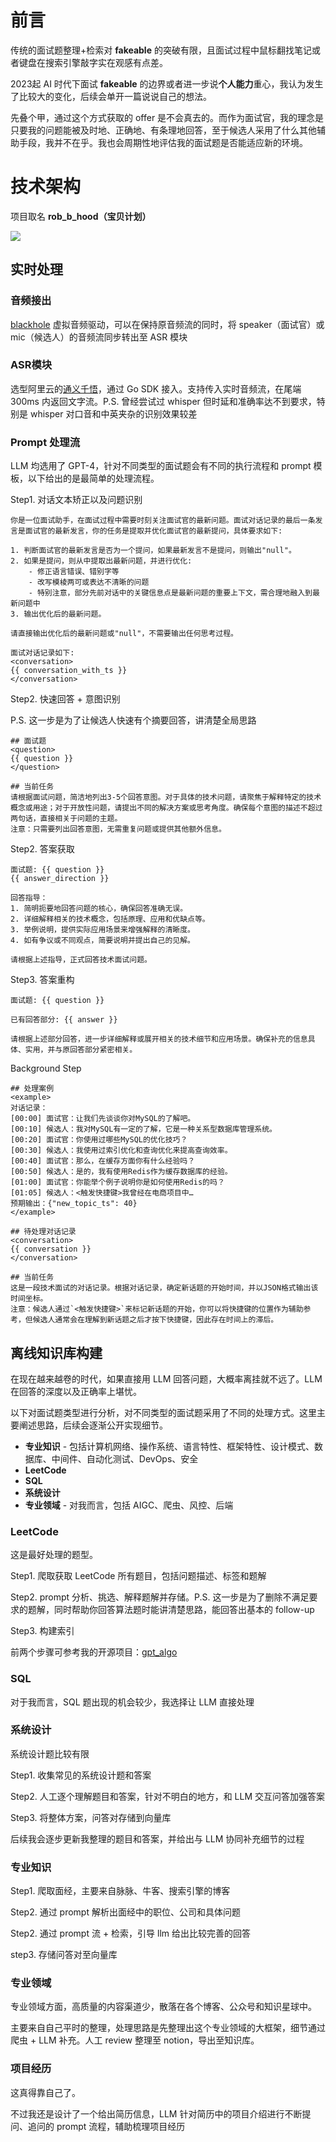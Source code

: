 # 前言

传统的面试题整理+检索对 **fakeable** 的突破有限，且面试过程中鼠标翻找笔记或者键盘在搜索引擎敲字实在观感有点差。

2023起 AI 时代下面试 **fakeable** 的边界或者进一步说**个人能力**重心，我认为发生了比较大的变化，后续会单开一篇说说自己的想法。

先叠个甲，通过这个方式获取的 offer 是不会真去的。而作为面试官，我的理念是只要我的问题能被及时地、正确地、有条理地回答，至于候选人采用了什么其他辅助手段，我并不在乎。我也会周期性地评估我的面试题是否能适应新的环境。

# 技术架构

项目取名 **rob_b_hood（宝贝计划）**

![](../assets/images/20240508/0.png)

## 实时处理

### 音频接出

[blackhole](https://github.com/ExistentialAudio/BlackHole) 虚拟音频驱动，可以在保持原音频流的同时，将 speaker（面试官）或 mic（候选人）的音频流同步转出至 ASR 模块

### ASR模块

选型阿里云的[通义千悟](https://help.aliyun.com/zh/tingwu/voice-transcription)，通过 Go SDK 接入。支持传入实时音频流，在尾端 300ms 内返回文字流。P.S. 曾经尝试过 whisper 但时延和准确率达不到要求，特别是 whisper 对口音和中英夹杂的识别效果较差

### Prompt 处理流

LLM 均选用了 GPT-4，针对不同类型的面试题会有不同的执行流程和 prompt 模板，以下给出的是最简单的处理流程。

Step1. 对话文本矫正以及问题识别

```
你是一位面试助手，在面试过程中需要时刻关注面试官的最新问题。面试对话记录的最后一条发言是面试官的最新发言，你的任务是提取并优化面试官的最新提问，具体要求如下:

1. 判断面试官的最新发言是否为一个提问，如果最新发言不是提问，则输出"null"。
2. 如果是提问，则从中提取出最新问题，并进行优化:
    - 修正语言错误、错别字等
    - 改写模棱两可或表达不清晰的问题
    - 特别注意，部分先前对话中的关键信息点是最新问题的重要上下文，需合理地融入到最新问题中
3. 输出优化后的最新问题。

请直接输出优化后的最新问题或"null"，不需要输出任何思考过程。

面试对话记录如下:
<conversation>
{{ conversation_with_ts }}
</conversation>
```

Step2. 快速回答 + 意图识别

P.S. 这一步是为了让候选人快速有个摘要回答，讲清楚全局思路

```
## 面试题
<question>
{{ question }}
</question>

## 当前任务
请根据面试问题，简洁地列出3-5个回答意图。对于具体的技术问题，请聚焦于解释特定的技术概念或用途；对于开放性问题，请提出不同的解决方案或思考角度。确保每个意图的描述不超过两句话，直接相关于问题的主题。
注意：只需要列出回答意图，无需重复问题或提供其他额外信息。
```

Step2. 答案获取

```
面试题: {{ question }}
{{ answer_direction }}

回答指导：
1. 简明扼要地回答问题的核心，确保回答准确无误。
2. 详细解释相关的技术概念，包括原理、应用和优缺点等。
3. 举例说明，提供实际应用场景来增强解释的清晰度。
4. 如有争议或不同观点，简要说明并提出自己的见解。

请根据上述指导，正式回答技术面试问题。
```

Step3. 答案重构

```
面试题: {{ question }}

已有回答部分: {{ answer }}

请根据上述部分回答，进一步详细解释或展开相关的技术细节和应用场景。确保补充的信息具体、实用，并与原回答部分紧密相关。
```

Background Step

```
## 处理案例
<example>
对话记录：
[00:00] 面试官：让我们先谈谈你对MySQL的了解吧。
[00:10] 候选人：我对MySQL有一定的了解，它是一种关系型数据库管理系统。
[00:20] 面试官：你使用过哪些MySQL的优化技巧？
[00:30] 候选人：我使用过索引优化和查询优化来提高查询效率。
[00:40] 面试官：那么，在缓存方面你有什么经验吗？
[00:50] 候选人：是的，我有使用Redis作为缓存数据库的经验。
[01:00] 面试官：你能举个例子说明你是如何使用Redis的吗？
[01:05] 候选人：<触发快捷键>我曾经在电商项目中…
预期输出：{"new_topic_ts": 40}
</example>

## 待处理对话记录
<conversation>
{{ conversation }}
</conversation>

## 当前任务
这是一段技术面试的对话记录。根据对话记录，确定新话题的开始时间，并以JSON格式输出该时间坐标。
注意：候选人通过`<触发快捷键>`来标记新话题的开始，你可以将快捷键的位置作为辅助参考，但候选人通常会在理解到新话题之后才按下快捷键，因此存在时间上的滞后。
```

## 离线知识库构建

在现在越来越卷的时代，如果直接用 LLM 回答问题，大概率离挂就不远了。LLM 在回答的深度以及正确率上堪忧。

以下对面试题类型进行分析，对不同类型的面试题采用了不同的处理方式。这里主要阐述思路，后续会逐渐公开实现细节。

- **专业知识** - 包括计算机网络、操作系统、语言特性、框架特性、设计模式、数据库、中间件、自动化测试、DevOps、安全
- **LeetCode**
- **SQL**
- **系统设计**
- **专业领域** - 对我而言，包括 AIGC、爬虫、风控、后端

### LeetCode

这是最好处理的题型。

Step1. 爬取获取 LeetCode 所有题目，包括问题描述、标签和题解

Step2. prompt 分析、挑选、解释题解并存储。P.S. 这一步是为了删除不满足要求的题解，同时帮助你回答算法题时能讲清楚思路，能回答出基本的 follow-up

Step3. 构建索引

前两个步骤可参考我的开源项目：[gpt_algo](https://github.com/worldwonderer/gpt_algo)


### SQL

对于我而言，SQL 题出现的机会较少，我选择让 LLM 直接处理

### 系统设计

系统设计题比较有限

Step1. 收集常见的系统设计题和答案

Step2. 人工逐个理解题目和答案，针对不明白的地方，和 LLM 交互问答加强答案

Step3. 将整体方案，问答对存储到向量库

后续我会逐步更新我整理的题目和答案，并给出与 LLM 协同补充细节的过程

### 专业知识

Step1. 爬取面经，主要来自脉脉、牛客、搜索引擎的博客

Step2. 通过 prompt 解析出面经中的职位、公司和具体问题

Step2. 通过 prompt 流 + 检索，引导 llm 给出比较完善的回答

step3. 存储问答对至向量库

### 专业领域

专业领域方面，高质量的内容渠道少，散落在各个博客、公众号和知识星球中。

主要来自自己平时的整理，处理思路是先整理出这个专业领域的大框架，细节通过爬虫 + LLM 补充。人工 review 整理至 notion，导出至知识库。


### 项目经历

这真得靠自己了。

不过我还是设计了一个给出简历信息，LLM 针对简历中的项目介绍进行不断提问、追问的 prompt 流程，辅助梳理项目经历
